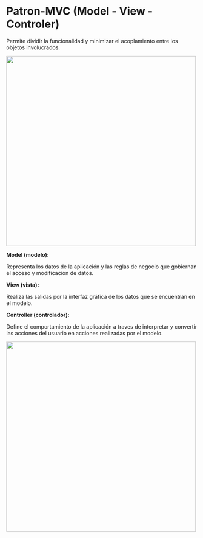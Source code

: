 # Patron-MVC (Model - View - Controler)

Permite dividir la funcionalidad y minimizar el acoplamiento entre los objetos involucrados.

<img src="https://github.com/RicardoLopez9908/El-patron-MVC/blob/master/Patron%20de%20dise%C3%B1o%20MVC.png" width="500">

__Model (modelo):__

Representa los datos de la aplicación y las reglas de negocio que gobiernan el acceso y modificación de datos.

__View (vista):__

Realiza las salidas por la interfaz gráfica de los datos que se encuentran en el modelo.

__Controller (controlador):__

Define el comportamiento de la aplicación a traves de interpretar y convertir las acciones del usuario en acciones realizadas por el modelo.



<img src="https://github.com/RicardoLopez9908/El-patron-MVC-y-pruebas-JUnit/blob/master/Patron%20MVC%20-%202%20clientes.png" width="500">

